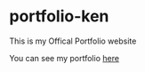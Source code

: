 # portfolio-ken
This is my Offical Portfolio website 

You can see my portfolio [here](http://kendevops.tk)


